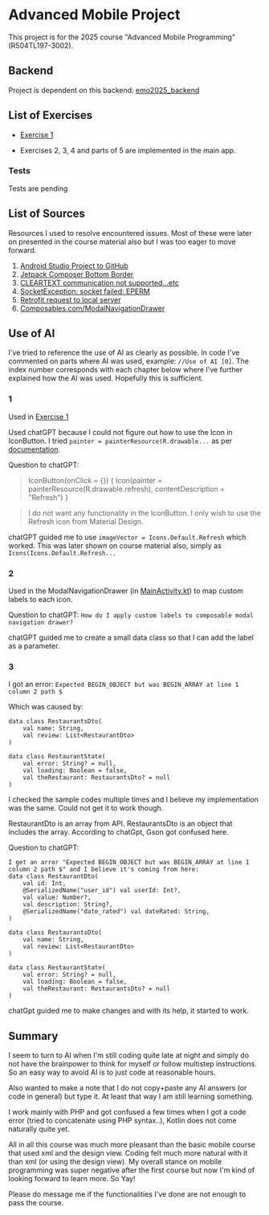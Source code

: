 # Advanced Mobile Project

This project is for the 2025 course "Advanced Mobile Programming" (R504TL197-3002).

## Backend

Project is dependent on this backend: [emo2025_backend](https://github.com/juhaniguru/emo2025_backend)

## List of Exercises

- [Exercise 1](https://github.com/enymariam/mobile-project/blob/b3a19e49e07c2898222c308291b2d6689799f9e7/app/src/main/java/com/example/advancedmobileapp/basic_layout/LayoutExercise.kt) 

- Exercises 2, 3, 4 and parts of 5 are implemented in the main app.

### Tests
Tests are pending

## List of Sources

Resources I used to resolve encountered issues. Most of these were later on presented in the course material also but I was too eager to move forward.

1. [Android Studio Project to GitHub](https://www.youtube.com/watch?v=d0uith-LE3o&ab_channel=PracticalCoding)
2. [Jetpack Composer Bottom Border](https://medium.com/@banmarkovic/jetpack-compose-bottom-border-8f1662c2aa84)
3. [CLEARTEXT communication not supported...etc](https://stackoverflow.com/questions/41650965/cleartext-communication-not-supported-on-retrofit)
4. [SocketException: socket failed: EPERM](https://stackoverflow.com/questions/56266801/java-net-socketexception-socket-failed-eperm-operation-not-permitted)
5. [Retrofit request to local server](https://stackoverflow.com/questions/40077927/simple-retrofit2-request-to-a-localhost-server)
6. [Composables.com/ModalNavigationDrawer](https://composables.com/material3/modalnavigationdrawer)

## Use of AI

I've tried to reference the use of AI as clearly as possible. In code I've commented on parts where AI was used, example:
`//Use of AI [0]`. The index number corresponds with each chapter below where I've further explained how the AI was used. Hopefully this is sufficient.

### 1 

Used in [Exercise 1](https://github.com/enymariam/mobile-project/blob/b3a19e49e07c2898222c308291b2d6689799f9e7/app/src/main/java/com/example/advancedmobileapp/basic_layout/LayoutExercise.kt)

Used chatGPT because I could not figure out how to use the Icon in IconButton.
I tried `painter = painterResource(R.drawable...` as per [documentation](https://developer.android.com/develop/ui/compose/components/icon-button).

Question to chatGPT: 
>IconButton(onClick = {}) {
    Icon(painter = painterResource(R.drawable.refresh),
                   contentDescription = "Refresh")
}

>I do not want any functionality in the IconButton. I only wish to use the Refresh icon from Material Design.


chatGPT guided me to use `imageVector = Icons.Default.Refresh` which worked. This was later shown on course material also, simply as `Icons(Icons.Default.Refresh...`

### 2
Used in the ModalNavigationDrawer (in [MainActivity.kt](https://github.com/enymariam/mobile-project/blob/6586684bf70584a332293509f132888cc1c14e50/app/src/main/java/com/example/advancedmobileapp/MainActivity.kt)) to map custom labels to each icon.

Question to chatGPT:
`How do I apply custom labels to composable modal navigation drawer?`

chatGPT guided me to create a small data class so that I can add the label as a parameter.

### 3

I got an error:
`Expected BEGIN_OBJECT but was BEGIN_ARRAY at line 1 column 2 path $`

Which was caused by:
```
data class RestaurantsDto(
    val name: String,
    val review: List<RestaurantDto>
)

data class RestaurantState(
    val error: String? = null,
    val loading: Boolean = false,
    val theRestaurant: RestaurantsDto? = null
)
```
I checked the sample codes multiple times and I believe my implementation was the same. Could not get it to work though.

RestaurantDto is an array from API. RestaurantsDto is an object that includes the array. According to chatGpt, Gson got confused here.

Question to chatGPT:
```
I get an arror "Expected BEGIN_OBJECT but was BEGIN_ARRAY at line 1 column 2 path $" and I believe it's coming from here:
data class RestaurantDto(
    val id: Int,
    @SerializedName("user_id") val userId: Int?,
    val value: Number?,
    val description: String?,
    @SerializedName("date_rated") val dateRated: String,
)

data class RestaurantsDto(
    val name: String,
    val review: List<RestaurantDto>
)

data class RestaurantState(
    val error: String? = null,
    val loading: Boolean = false,
    val theRestaurant: RestaurantsDto? = null
)
```

chatGpt guided me to make changes and with its help, it started to work.

## Summary

I seem to turn to AI when I'm still coding quite late at night and simply do not have the brainpower to think for myself or follow multistep instructions.
So an easy way to avoid AI is to just code at reasonable hours.

Also wanted to make a note that I do not copy+paste any AI answers (or code in general) but type it. At least that way I am still learning something.

I work mainly with PHP and got confused a few times when I got a code error (tried to concatenate using PHP syntax..), Kotlin does not come naturally quite yet.

All in all this course was much more pleasant than the basic mobile course that used xml and the design view.
Coding felt much more natural with it than xml (or using the design view). My overall stance on mobile programming was super negative after the first course but now I'm kind of looking forward to learn more. 
So Yay!

Please do message me if the functionalities I've done are not enough to pass the course.